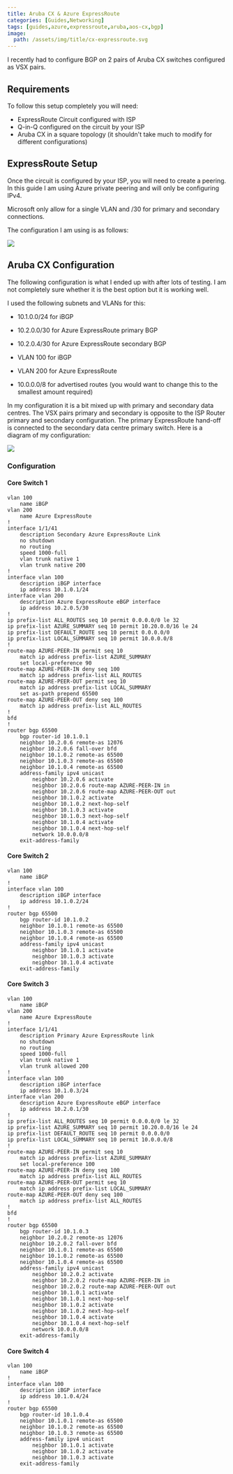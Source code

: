 ```yaml
---
title: Aruba CX & Azure ExpressRoute
categories: [Guides,Networking]
tags: [guides,azure,expressroute,aruba,aos-cx,bgp]
image:
  path: /assets/img/title/cx-expressroute.svg
---
```


I recently had to configure BGP on 2 pairs of Aruba CX switches configured as VSX pairs.

## Requirements

To follow this setup completely you will need:

- ExpressRoute Circuit configured with ISP
- Q-in-Q configured on the circuit by your ISP
- Aruba CX in a square topology (it shouldn't take much to modify for different configurations)

## ExpressRoute Setup

Once the circuit is configured by your ISP, you will need to create a peering. In this guide I am using Azure private peering and will only be configuring IPv4.

Microsoft only allow for a single VLAN and /30 for primary and secondary connections.

The configuration I am using is as follows:

![](/assets/img/2022-12-21-aruba-cx-expressroute/2022-12-21-expressroute-peering.png)

## Aruba CX Configuration

The following configuration is what I ended up with after lots of testing. I am not completely sure whether it is the best option but it is working well.

I used the following subnets and VLANs for this:

- 10.1.0.0/24 for iBGP
  
- 10.2.0.0/30 for Azure ExpressRoute primary BGP
  
- 10.2.0.4/30 for Azure ExpressRoute secondary BGP
  
- VLAN 100 for iBGP
  
- VLAN 200 for Azure ExpressRoute
  
- 10.0.0.0/8 for advertised routes (you would want to change this to the smallest amount required)

In my configuration it is a bit mixed up with primary and secondary data centres. The VSX pairs primary and secondary is opposite to the ISP Router primary and secondary configuration. The primary ExpressRoute hand-off is connected to the secondary data centre primary switch. Here is a diagram of my configuration:

![](/assets/img/2022-12-21-aruba-cx-expressroute/2022-12-21-aruba-cx-layout.png)

### Configuration

#### Core Switch 1

```
vlan 100
    name iBGP
vlan 200
    name Azure ExpressRoute
!
interface 1/1/41
    description Secondary Azure ExpressRoute Link
    no shutdown
    no routing
    speed 1000-full
    vlan trunk native 1
    vlan trunk native 200
!
interface vlan 100
    description iBGP interface
    ip address 10.1.0.1/24
interface vlan 200
    description Azure ExpressRoute eBGP interface
    ip address 10.2.0.5/30
!
ip prefix-list ALL_ROUTES seq 10 permit 0.0.0.0/0 le 32
ip prefix-list AZURE_SUMMARY seq 10 permit 10.20.0.0/16 le 24
ip prefix-list DEFAULT_ROUTE seq 10 permit 0.0.0.0/0
ip prefix-list LOCAL_SUMMARY seq 10 permit 10.0.0.0/8
!
route-map AZURE-PEER-IN permit seq 10
    match ip address prefix-list AZURE_SUMMARY
    set local-preference 90
route-map AZURE-PEER-IN deny seq 100
    match ip address prefix-list ALL_ROUTES
route-map AZURE-PEER-OUT permit seq 10
    match ip address prefix-list LOCAL_SUMMARY
    set as-path prepend 65500
route-map AZURE-PEER-OUT deny seq 100
    match ip address prefix-list ALL_ROUTES
!
bfd
!
router bgp 65500
    bgp router-id 10.1.0.1
    neighbor 10.2.0.6 remote-as 12076
    neighbor 10.2.0.6 fall-over bfd
    neighbor 10.1.0.2 remote-as 65500
    neighbor 10.1.0.3 remote-as 65500
    neighbor 10.1.0.4 remote-as 65500
    address-family ipv4 unicast
        neighbor 10.2.0.6 activate
        neighbor 10.2.0.6 route-map AZURE-PEER-IN in
        neighbor 10.2.0.6 route-map AZURE-PEER-OUT out
        neighbor 10.1.0.2 activate
        neighbor 10.1.0.2 next-hop-self
        neighbor 10.1.0.3 activate
        neighbor 10.1.0.3 next-hop-self
        neighbor 10.1.0.4 activate
        neighbor 10.1.0.4 next-hop-self		
        network 10.0.0.0/8
    exit-address-family
```

#### Core Switch 2

```
vlan 100
    name iBGP
!
interface vlan 100
    description iBGP interface
    ip address 10.1.0.2/24
!
router bgp 65500
    bgp router-id 10.1.0.2
    neighbor 10.1.0.1 remote-as 65500
    neighbor 10.1.0.3 remote-as 65500
    neighbor 10.1.0.4 remote-as 65500
    address-family ipv4 unicast
        neighbor 10.1.0.1 activate
        neighbor 10.1.0.3 activate
        neighbor 10.1.0.4 activate
    exit-address-family
```

#### Core Switch 3

```
vlan 100
    name iBGP
vlan 200
    name Azure ExpressRoute
!
interface 1/1/41
    description Primary Azure ExpressRoute link
    no shutdown
    no routing
    speed 1000-full
    vlan trunk native 1
    vlan trunk allowed 200
!
interface vlan 100
    description iBGP interface
    ip address 10.1.0.3/24
interface vlan 200
    description Azure ExpressRoute eBGP interface
    ip address 10.2.0.1/30
!
ip prefix-list ALL_ROUTES seq 10 permit 0.0.0.0/0 le 32
ip prefix-list AZURE_SUMMARY seq 10 permit 10.20.0.0/16 le 24
ip prefix-list DEFAULT_ROUTE seq 10 permit 0.0.0.0/0
ip prefix-list LOCAL_SUMMARY seq 10 permit 10.0.0.0/8
!
route-map AZURE-PEER-IN permit seq 10
    match ip address prefix-list AZURE_SUMMARY
    set local-preference 100
route-map AZURE-PEER-IN deny seq 100
    match ip address prefix-list ALL_ROUTES
route-map AZURE-PEER-OUT permit seq 10
    match ip address prefix-list LOCAL_SUMMARY
route-map AZURE-PEER-OUT deny seq 100
    match ip address prefix-list ALL_ROUTES
!
bfd
!
router bgp 65500
    bgp router-id 10.1.0.3
    neighbor 10.2.0.2 remote-as 12076
    neighbor 10.2.0.2 fall-over bfd
    neighbor 10.1.0.1 remote-as 65500
    neighbor 10.1.0.2 remote-as 65500
    neighbor 10.1.0.4 remote-as 65500
    address-family ipv4 unicast
        neighbor 10.2.0.2 activate
        neighbor 10.2.0.2 route-map AZURE-PEER-IN in
        neighbor 10.2.0.2 route-map AZURE-PEER-OUT out
        neighbor 10.1.0.1 activate
        neighbor 10.1.0.1 next-hop-self
        neighbor 10.1.0.2 activate
        neighbor 10.1.0.2 next-hop-self
        neighbor 10.1.0.4 activate
        neighbor 10.1.0.4 next-hop-self		
        network 10.0.0.0/8
    exit-address-family
```

#### Core Switch 4

```
vlan 100
    name iBGP
!
interface vlan 100
    description iBGP interface
    ip address 10.1.0.4/24
!
router bgp 65500
    bgp router-id 10.1.0.4
    neighbor 10.1.0.1 remote-as 65500
    neighbor 10.1.0.2 remote-as 65500
    neighbor 10.1.0.3 remote-as 65500
    address-family ipv4 unicast
        neighbor 10.1.0.1 activate
        neighbor 10.1.0.2 activate
        neighbor 10.1.0.3 activate
    exit-address-family
```
